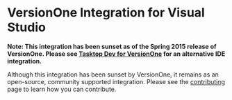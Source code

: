 # VersionOne Integration for Visual Studio

**Note: This integration has been sunset as of the Spring 2015 release of VersionOne. Please see [Tasktop Dev for VersionOne](http://appcatalog.versionone.com/app/index.html#/Details/Tasktop.Dev.VersionOne) for an alternative IDE integration.**

Although this integration has been sunset by VersionOne, it remains as an open-source, community supported integration. Please see the [contributing](https://github.com/versionone/VersionOne.Client.VisualStudio/blob/master/CONTRIBUTING.md) page to learn how you can contribute.